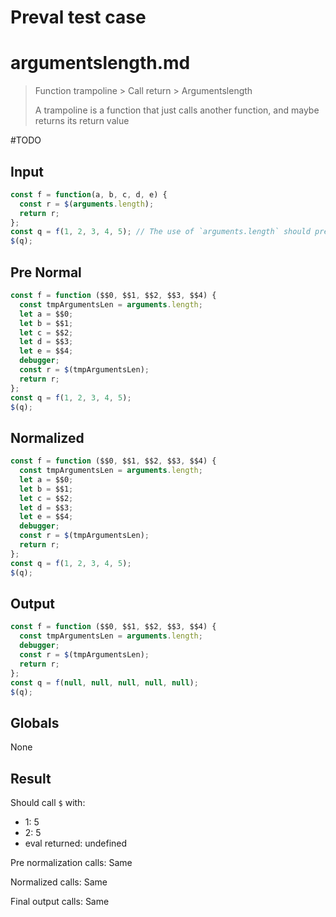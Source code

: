 # Preval test case

# argumentslength.md

> Function trampoline > Call return > Argumentslength
>
> A trampoline is a function that just calls another function, and maybe returns its return value

#TODO

## Input

`````js filename=intro
const f = function(a, b, c, d, e) {
  const r = $(arguments.length);
  return r;
};
const q = f(1, 2, 3, 4, 5); // The use of `arguments.length` should prevent inlining this call, for now, although inlining the arg count probably won't take very long
$(q);
`````

## Pre Normal

`````js filename=intro
const f = function ($$0, $$1, $$2, $$3, $$4) {
  const tmpArgumentsLen = arguments.length;
  let a = $$0;
  let b = $$1;
  let c = $$2;
  let d = $$3;
  let e = $$4;
  debugger;
  const r = $(tmpArgumentsLen);
  return r;
};
const q = f(1, 2, 3, 4, 5);
$(q);
`````

## Normalized

`````js filename=intro
const f = function ($$0, $$1, $$2, $$3, $$4) {
  const tmpArgumentsLen = arguments.length;
  let a = $$0;
  let b = $$1;
  let c = $$2;
  let d = $$3;
  let e = $$4;
  debugger;
  const r = $(tmpArgumentsLen);
  return r;
};
const q = f(1, 2, 3, 4, 5);
$(q);
`````

## Output

`````js filename=intro
const f = function ($$0, $$1, $$2, $$3, $$4) {
  const tmpArgumentsLen = arguments.length;
  debugger;
  const r = $(tmpArgumentsLen);
  return r;
};
const q = f(null, null, null, null, null);
$(q);
`````

## Globals

None

## Result

Should call `$` with:
 - 1: 5
 - 2: 5
 - eval returned: undefined

Pre normalization calls: Same

Normalized calls: Same

Final output calls: Same
